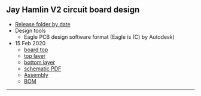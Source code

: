 ﻿## Jay Hamlin V2 circuit board design 
  * [Release folder by date](releases)
  * Design tools
    * Eagle PCB design software format (Eagle is (C) by Autodesk) 
  * 15 Feb 2020
    * [board top](releases/HP85disk_release_20200215/board_top.png)
    * [top layer](releases/HP85disk_release_20200215/top_layer.png)
    * [bottom layer](releases/HP85disk_release_20200215/bottom_layer.png)
    * [schematic PDF](releases/HP85disk_release_20200215/HP85disk_schematic.pdf)
    * [Assembly](releases/HP85disk_release_20200215/HP85disk_assembly_02.pdf)
    * [BOM](releases/HP85disk_release_20200215/HP85diskBOM_XL_02.xls)

___ 
